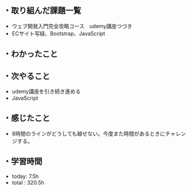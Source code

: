 ## ・取り組んだ課題一覧
- ウェブ開発入門完全攻略コース　udemy講座つづき
- ECサイト写経、Bootstrap、JavaScript

## ・わかったこと


## ・次やること
- udemy講座を引き続き進める
- JavaScript


## ・感じたこと
- 8時間のラインがどうしても越せない。今度また時間があるときにチャレンジする。

## ・学習時間
- today:   7.5h
- total  : 320.5h